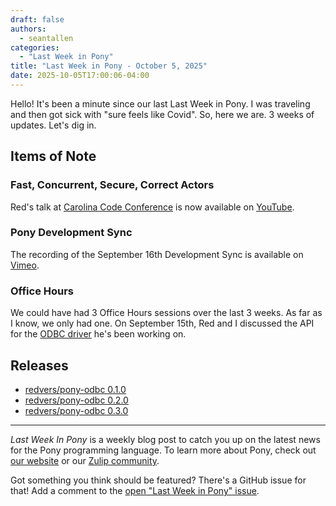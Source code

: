 ```yaml
---
draft: false
authors:
  - seantallen
categories:
  - "Last Week in Pony"
title: "Last Week in Pony - October 5, 2025"
date: 2025-10-05T17:00:06-04:00
---
```


Hello! It's been a minute since our last Last Week in Pony. I was traveling and then got sick with "sure feels like Covid". So, here we are. 3 weeks of updates. Let's dig in.

<!-- more -->

## Items of Note

### Fast, Concurrent, Secure, Correct Actors

Red's talk at [Carolina Code Conference](https://carolina.codes/) is now available on [YouTube](https://www.youtube.com/watch?v=Co2owHuadCM).

### Pony Development Sync

The recording of the September 16th Development Sync is available on [Vimeo](https://vimeo.com/manage/videos/1119206915).

### Office Hours

We could have had 3 Office Hours sessions over the last 3 weeks. As far as I know, we only had one. On September 15th, Red and I discussed the API for the [ODBC driver](https://github.com/redvers/pony-odbc) he's been working on.

## Releases

- [redvers/pony-odbc 0.1.0](https://github.com/redvers/pony-odbc/releases/tag/0.1.0)
- [redvers/pony-odbc 0.2.0](https://github.com/redvers/pony-odbc/releases/tag/0.2.0)
- [redvers/pony-odbc 0.3.0](https://github.com/redvers/pony-odbc/releases/tag/0.3.0)

---

_Last Week In Pony_ is a weekly blog post to catch you up on the latest news for the Pony programming language. To learn more about Pony, check out [our website](https://ponylang.io) or our [Zulip community](https://ponylang.zulipchat.com).

Got something you think should be featured? There's a GitHub issue for that! Add a comment to the [open "Last Week in Pony" issue](https://github.com/ponylang/ponylang.github.io/issues?q=is%3Aissue+is%3Aopen+label%3Alast-week-in-pony).
